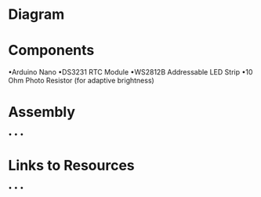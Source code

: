 # Diagram

# Components
•Arduino Nano
•DS3231 RTC Module
•WS2812B Addressable LED Strip
•10 Ohm Photo Resistor (for adaptive brightness)
# Assembly
•
•
•
# Links to Resources
•
•
•
